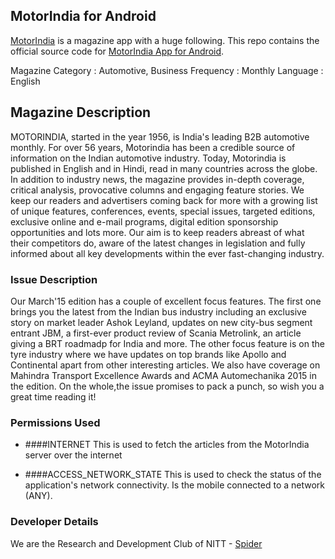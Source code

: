 ## MotorIndia for Android

[MotorIndia](http://www.motorindiaonline.in/) is a magazine app with a huge following.
This repo contains the official source code for [MotorIndia App for Android](http://www.daylesfordcinema.org.au/wp-content/uploads/2015/02/coming-soon-bigger-600x600.jpg).

Magazine Category : Automotive, Business
Frequency : Monthly
Language : English

## Magazine Description

MOTORINDIA, started in the year 1956, is India's leading B2B automotive monthly. For over 56 years, Motorindia has been a credible source of information on the Indian automotive industry. Today, Motorindia is published in English and in Hindi, read in many countries across the globe. In addition to industry news, the magazine provides in-depth coverage, critical analysis, provocative columns and engaging feature stories. We keep our readers and advertisers coming back for more with a growing list of unique features, conferences, events, special issues, targeted editions, exclusive online and e-mail programs, digital edition sponsorship opportunities and lots more. Our aim is to keep readers abreast of what their competitors do, aware of the latest changes in legislation and fully informed about all key developments within the ever fast-changing industry.


### Issue Description

Our March'15 edition has a couple of excellent focus features. The first one brings you the latest from the Indian bus industry including an exclusive story on market leader Ashok Leyland, updates on new city-bus segment entrant JBM, a first-ever product review of Scania Metrolink, an article giving a BRT roadmadp for India and more. The other focus feature is on the tyre industry where we have updates on top brands like Apollo and Continental apart from other interesting articles. We also have coverage on Mahindra Transport Excellence Awards and ACMA Automechanika 2015 in the edition. On the whole,the issue promises to pack a punch, so wish you a great time reading it!

### Permissions Used

* ####INTERNET
	This is used to fetch the articles from the MotorIndia server over the internet

* ####ACCESS\_NETWORK\_STATE
	This is used to check the status of the application's network connectivity. Is the mobile 
	connected to a network (ANY).

### Developer Details

We are the Research and Development Club of NITT - [Spider](http://spider.nitt.edu/)

